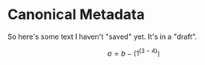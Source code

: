 # Canonical Metadata

So here's some text I haven't "saved" yet. It's in a "draft".

$$
a = b - (1^(3-4))
$$







